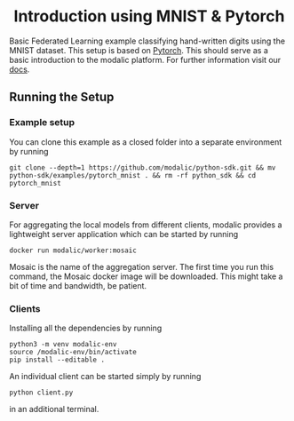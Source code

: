 <h1 align="center">
  <b> Introduction using MNIST & Pytorch </b><br>
</h1>

Basic Federated Learning example classifying hand-written digits using the MNIST dataset. This setup is based on [Pytorch](https://pytorch.org/). This should serve as a basic introduction to the modalic platform. For further information visit our  [docs](https://modalic.ai/).

## Running the Setup

### Example setup
You can clone this example as a closed folder into a separate environment by running
```
git clone --depth=1 https://github.com/modalic/python-sdk.git && mv python-sdk/examples/pytorch_mnist . && rm -rf python_sdk && cd pytorch_mnist
```

### Server
For aggregating the local models from different clients, modalic provides a lightweight server application which can be started by running
```
docker run modalic/worker:mosaic
```
Mosaic is the name of the aggregation server. The first time you run this command, the Mosaic docker image will be downloaded. This might take a bit of time and bandwidth, be patient.

### Clients
Installing all the dependencies by running
```
python3 -m venv modalic-env
source /modalic-env/bin/activate
pip install --editable .
```
An individual client can be started simply by running
```
python client.py
```
in an additional terminal.
